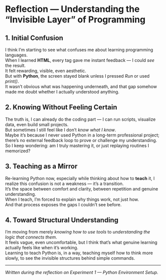 # Reflection — Understanding the “Invisible Layer” of Programming

## 1. Initial Confusion

I think I’m starting to see what confuses me about learning programming languages.  
When I learned **HTML**, every tag gave me instant feedback — I could *see* the result.  
It felt rewarding, visible, even aesthetic.  
But with **Python**, the screen stayed blank unless I pressed *Run* or used *print()*.  
It wasn’t obvious what was happening underneath, and that gap somehow made me doubt whether I actually understood anything.

## 2. Knowing Without Feeling Certain

The truth is, I can already do the coding part — I can run scripts, visualize data, even build small projects.  
But sometimes I still feel like I don’t *know what I know*.  
Maybe it’s because I never used Python in a long-term professional project; there’s no external feedback loop to prove or challenge my understanding.  
So I keep wondering: am I truly mastering it, or just replaying routines I memorized?

## 3. Teaching as a Mirror

Re-learning Python now, especially while thinking about how to **teach** it, I realize this confusion is not a weakness — it’s a transition.  
It’s the space between comfort and clarity, between repetition and genuine understanding.  
When I teach, I’m forced to explain why things work, not just how.  
And that process exposes the gaps I couldn’t see before.

## 4. Toward Structural Understanding

I’m moving from merely *knowing how to use tools* to *understanding the logic that connects them*.  
It feels vague, even uncomfortable, but I think that’s what genuine learning actually feels like when it’s working.  
Learning to teach Python is, in a way, teaching myself how to think more slowly, to see the invisible structures behind simple commands.

---

*Written during the reflection on Experiment 1 — Python Environment Setup.*
